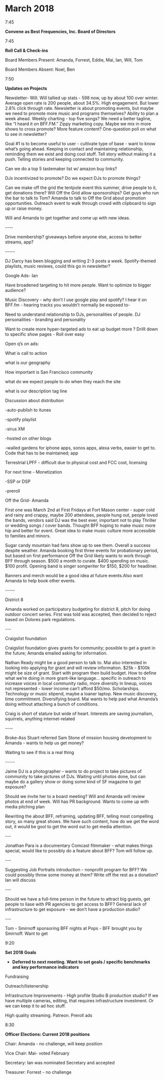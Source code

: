# March 2018

7:45

**Convene as Best Frequencies, Inc. Board of Directors**

7:45

**Roll Call & Check-ins**

Board Members Present: Amanda, Forrest, Eddie, Mai, Ian, Will, Tom

Board Members Absent: Noel, Ben

7:50

**Updates on Projects**

Newsletter- Will. Will tallied up stats - 598 now, up by about 100 over winter. Average open rate is 200 people, about 34.5%. High engagement. But lower 2.8% click through rate. Newsletter is about promoting events, but maybe we need to promote more music and programs themselves? Ability to plan a week ahead. Weekly charting - top five songs? We need a better tagline, like “I heard it on BFF.FM.” Zippy marketing copy. Maybe we mix in more shows to cross promote? More feature content? One-question poll on what to see in newsletter?

Goal #1 is to become useful to user - cultivate type of base - want to know what’s going ahead. Keeping in contact and maintaining relationship, reminding them we exist and doing cool stuff. Tell story without making it a push. Telling stories and keeping connected to community.

Can we do a top 5 tastemaker list w/ amazon buy links?

DJs incentivized to promote? Do we expect DJs to promote things?

Can we make off the grid the tentpole event this summer, drive people to it, get donations there? Will Off the Grid allow sponsorships? Get guys who run the bar to talk to Tom? Amanda to talk to Off the Grid about promotion opportunities. Outreach event to walk through crowd with clipboard to sign up or raise money.

Will and Amanda to get together and come up with new ideas.

\----

Drive membership? giveaways before anyone else, access to better streams, app?

\-----

DJ Darcy has been blogging and writing 2-3 posts a week. Spotify-themed playlists, music reviews, could this go in newsletter?

Google Ads- Ian

Have broadened targeting to hit more people. Want to optimize to bigger audience?

Music Discovery - why don’t I use google play and spotify? I hear it on BFF.fm - hearing tracks you wouldn’t normally be exposed to-

Need to understand relationship to DJs, personalities of people. DJ personalities - branding and personality

Want to create more hyper-targeted ads to eat up budget more ? Drilll down to specific show pages - Roll over easy

Open q’s on ads:

What is call to action

what is our geography

How important is San Francisco community

what do we expect people to do when they reach the site

what is our description tag line

Discussion about distribution

\-auto-publish to itunes

\-spotify playlist

\-sirus XM

\-hosted on other blogs

\-walled gardens for iphone apps, sonos apps, alexa verbs, easier to get to. Code that has to be maintained; app

Terrestrial LPFF - difficult due to physical cost and FCC cost, licensing

For next time - Monetization

\-SSP or DSP

\-preroll

Off the Grid- Amanda

First one was March 2nd at First Fridays at Fort Mason center - super cold and rainy and crappy, maybe 200 attendees, people hung out, people loved the bands, vendors said DJ was the best ever, important not to play Thriller or wedding songs / cover bands. Thought BFF hoping to make music more hip and better for event. Great idea to make music culture more accessible to families and minors.

Sugar candy mountain had fans show up to see them. Overall a success despite weather. Amanda booking first three events for probationary period, but based on first performance Off the Grid likely wants to work through BFF through season. $500 a month to curate. $400 spending on music. $100 profit. Opening band is singer songwriter for $150, $200 for headliner.

Banners and merch would be a good idea at future events.Also want Amanda to help book other events.

\-----

District 8

Amanda worked on participatory budgeting for district 8, pitch for doing outdoor concert series. First was told was accepted, then decided to reject based on Dolores park regulations.

\---

Craigslist foundation

Craigslist foundation gives grants for community; possible to get a grant in the future; Amanda emailed asking for information.

Nathan Ready might be a good person to talk to. Mai also interested in looking into applying for grant and will review information. $25k - $100k might be size of grant. Start with program then build budget. How to define what we’re doing in more grant-like language… specific in outreach to increase voices in local community radio, more diversity in lineup, voices not represented - lower income can’t afford $50/mo. Scholarships. Technology or music stipend, maybe a loaner laptop. New music discovery, time commitment. Diversifying board. Mai wants to help pad what Amanda’s doing without attaching a bunch of conditions.

Craig is short of stature but wide of heart. Interests are saving journalism, squirrels, anything internet-related

\----

Broke-Ass Stuart referred Sam Stone of mission housing development to Amanda - wants to help us get money?

Waiting to see if this is a real thing

\-----

Jaime DJ is a photographer - wants to do project to take pictures of community to take pictures of DJs. Waiting until photos done, but can maybe do a gallery show or doing some kind of SF magazine to get exposure?

Should we invite her to a board meeting? Will and Amanda will review photos at end of week. Will has PR background. Wants to come up with media pitching plan

Rewriting the about BFF, reframing, updating BFF, telling most compelling story, so many great shows. We have such content, how do we get the word out, it would be gool to get the word out to get media attention.

\---

Jonathan Para is a documentary Comcast filmmaker - what makes things special, would like to possibly do a feature about BFF? Tom will follow up.

\---

Suggesting Job Portraits introduction - nonprofit program for BFF? We could possibly throw some money at them? Write off the rest as a donation? Ian will discuss

\---

Should we have a full-time person in the future to attract big guests, get people to liase with PR agencies to get access to BFF? General lack of infrastructure to get exposure - we don’t have a production studio?

\---

Tom - Smirnoff sponsoring BFF nights at Pops - BFF brought you by Smirnoff. Want to get

9:20

**Set 2018 Goals**

* **Deferred to next meeting. Want to set goals / specific benchmarks and key performance indicators**

Fundraising

Outreach/listenership

Infrastructure Improvements - High profile Studio B production studio? If we have multiple cameras, editing, that requires infrastructure investment. Or we can keep it to ad hoc stuff.

High quality streaming. Patreon. Preroll ads

8:30

**Officer Elections: Current 2018 positions**

Chair: Amanda - no challenge, will keep position

Vice Chair: Mai- voted February

Secretary: Ian was nominated Secretary and accepted

Treasurer: Forrest - no challenge
